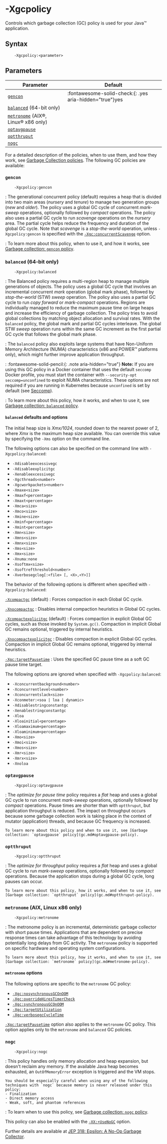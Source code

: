 <!--
* Copyright (c) 2017, 2023 IBM Corp. and others
*
* This program and the accompanying materials are made
* available under the terms of the Eclipse Public License 2.0
* which accompanies this distribution and is available at
* https://www.eclipse.org/legal/epl-2.0/ or the Apache
* License, Version 2.0 which accompanies this distribution and
* is available at https://www.apache.org/licenses/LICENSE-2.0.
*
* This Source Code may also be made available under the
* following Secondary Licenses when the conditions for such
* availability set forth in the Eclipse Public License, v. 2.0
* are satisfied: GNU General Public License, version 2 with
* the GNU Classpath Exception [1] and GNU General Public
* License, version 2 with the OpenJDK Assembly Exception [2].
*
* [1] https://www.gnu.org/software/classpath/license.html
* [2] https://openjdk.org/legal/assembly-exception.html
*
* SPDX-License-Identifier: EPL-2.0 OR Apache-2.0 OR GPL-2.0 WITH
* Classpath-exception-2.0 OR LicenseRef-GPL-2.0 WITH Assembly-exception
-->

# -Xgcpolicy


Controls which garbage collection (GC) policy is used for your Java&trade; application.

## Syntax

        -Xgcpolicy:<parameter>

## Parameters

| Parameter                                                                    | Default |
|------------------------------------------------------------------------------|---------|
| [`gencon`](#gencon)                                                          | :fontawesome-solid-check:{: .yes aria-hidden="true"}<span class="sr-only">yes</span> |
| [`balanced`](#balanced-64-bit-only) (64-bit only)                            |         |
| [`metronome`](#metronome-aix-linux-x86-only) (AIX&reg;, Linux&reg; x86 only) |         |
| [`optavgpause`](#optavgpause)                                                |         |
| [`optthruput`](#optthruput)                                                  |         |
| [`nogc`](#nogc)                                                              |         |

For a detailed description of the policies, when to use them, and how they work, see [Garbage Collection policies](gc.md). The following GC policies are available:

### `gencon`

        -Xgcpolicy:gencon

: The generational concurrent policy (default) requires a heap that is divided into two main areas (*nursery* and *tenure*) to manage two generation groups (*new* and *older*). The policy uses a global GC cycle of concurrent *mark-sweep* operations, optionally followed by *compact* operations. The policy also uses a partial GC cycle to run *scavenge* operations on the *nursery* area. The partial cycle helps reduce the frequency and duration of the global GC cycle. Note that *scavenge* is a *stop-the-world* operation, unless `-Xgcpolicy:gencon` is specified with the [`-Xgc:concurrentScavenge`](xgc.md#concurrentscavenge) option.

: To learn more about this policy, when to use it, and how it works, see [Garbage collection: `gencon` policy](gc.md#gencon-policy-default).


### `balanced` (64-bit only)

        -Xgcpolicy:balanced

: The Balanced policy requires a multi-region heap to manage multiple generations of objects. The policy uses a global GC cycle that involves an incremental concurrent *mark* operation (global mark phase), followed by *stop-the-world* (STW) *sweep* operation. The policy also uses a partial GC cycle to run *copy forward* or *mark-compact* operations. Regions are individually managed to reduce the maximum pause time on large heaps and increase the efficiency of garbage collection. The policy tries to avoid global collections by matching object allocation and survival rates. With the `balanced` policy, the global mark and partial GC cycles interleave. The global STW *sweep* operation runs within the same GC increment as the first partial GC cycle that follows the global mark phase.

: The `balanced` policy also exploits large systems that have Non-Uniform Memory Architecture (NUMA) characteristics (x86 and POWER&trade; platforms only), which might further improve application throughput.

: :fontawesome-solid-pencil:{: .note aria-hidden="true"} **Note:** If you are using this GC policy in a Docker container that uses the default `seccomp` Docker profile, you must start the container with `--security-opt seccomp=unconfined` to exploit NUMA characteristics. These options are not required if you are running in Kubernetes because `unconfined` is set by default (see [Seccomp]( https://kubernetes.io/docs/concepts/policy/pod-security-policy/#seccomp)).

: To learn more about this policy, how it works, and when to use it, see [Garbage collection: `balanced` policy](gc.md#balanced-policy).


#### `balanced` defaults and options

The initial heap size is *Xmx/1024*, rounded down to the nearest power of 2, where *Xmx* is the maximum heap size available. You can override this value by specifying the `-Xms` option on the command line.

The following options can also be specified on the command line with `-Xgcpolicy:balanced`:

- `-Xdisableexcessivegc`
- `-Xdisableexplicitgc`
- `-Xenableexcessivegc`
- `-Xgcthreads<number>`
- `-Xgcworkpackets<number>`
- `-Xmaxe<size>`
- `-Xmaxf<percentage>`
- `-Xmaxt<percentage>`
- `-Xmca<size>`
- `-Xmco<size>`
- `-Xmine<size>`
- `-Xminf<percentage>`
- `-Xmint<percentage>`
- `-Xmn<size>`
- `-Xmns<size>`
- `-Xmnx<size>`
- `-Xms<size>`
- `-Xmx<size>`
- `-Xnuma:none`
- `-Xsoftmx<size>`
- `-Xsoftrefthreshold<number>`
- `-Xverbosegclog[:<file> [, <X>,<Y>]]`

The behavior of the following options is different when specified with `-Xgcpolicy:balanced`:

[`-Xcompactgc`](xcompactgc.md) (default)
: Forces compaction in each Global GC cycle.

[`-Xnocompactgc`](xcompactgc.md)
: Disables internal compaction heuristics in Global GC cycles.

[`-Xcompactexplicitgc`](xcompactexplicitgc.md) (default)
: Forces compaction in explicit Global GC cycles, such as those invoked by `System.gc()`. Compaction in implicit Global GC remains optional, triggered by internal heuristics.

[`-Xnocompactexplicitgc`](xcompactexplicitgc.md)
: Disables compaction in explicit Global GC cycles. Compaction in implicit Global GC remains optional, triggered by internal heuristics.

[`-Xgc:targetPausetime`](xgc.md#targetpausetime)
: Uses the specified GC pause time as a soft GC pause time target.

The following options are ignored when specified with `-Xgcpolicy:balanced`:

- `-Xconcurrentbackground<number>`
- `-Xconcurrentlevel<number>`
- `-Xconcurrentslack<size>`
- `-Xconmeter:<soa | loa | dynamic>`
- `-Xdisablestringconstantgc`
- `-Xenablestringconstantgc`
- `-Xloa`
- `-Xloainitial<percentage>`
- `-Xloamaximum<percentage>`
- `-Xloaminimum<percentage>`
- `-Xmo<size>`
- `-Xmoi<size>`
- `-Xmos<size>`
- `-Xmr<size>`
- `-Xmrx<size>`
- `-Xnoloa`


### `optavgpause`

        -Xgcpolicy:optavgpause

: The *optimize for pause time* policy requires a *flat* heap and uses a global GC cycle to run concurrent *mark-sweep* operations, optionally followed by *compact* operations. Pause times are shorter than with `optthruput`, but application throughput is reduced. The impact on throughput occurs because some garbage collection work is taking place in the context of mutator (application) threads, and because GC frequency is increased.

    To learn more about this policy and when to use it, see [Garbage collection: `optavgpause` policy](gc.md#optavgpause-policy).


### `optthruput`

        -Xgcpolicy:optthruput

: The *optimize for throughput* policy requires a *flat* heap and uses a global GC cycle to run *mark-sweep* operations, optionally followed by *compact* operations. Because the application stops during a global GC cycle, long pauses can occur.

    To learn more about this policy, how it works, and when to use it, see [Garbage collection: `optthruput` policy](gc.md#optthruput-policy).


### `metronome` (AIX, Linux x86 only)

        -Xgcpolicy:metronome

: The metronome policy is an incremental, deterministic garbage collector with short pause times. Applications that are dependent on precise response times can take advantage of this technology by avoiding potentially long delays from GC activity. The `metronome` policy is supported on specific hardware and operating system configurations.

    To learn more about this policy, how it works, and when to use it, see [Garbage collection: `metronome` policy](gc.md#metronome-policy).

#### `metronome` options

The following options are specific to the `metronome` GC policy:

- [`-Xgc:nosynchronousGCOnOOM`](xgc.md#nosynchronousgconoom)
- [`-Xgc:overrideHiresTimerCheck`](xgc.md#overridehirestimercheck)
- [`-Xgc:synchronousGCOnOOM`](xgc.md#synchronousgconoom)
- [`-Xgc:targetUtilization`](xgc.md#targetutilization)
- [`-Xgc:verbosegcCycleTime`](xgc.md#verbosegccycletime)

[`-Xgc:targetPausetime`](xgc.md#targetpausetime) option also applies to the `metronome` GC policy. This option applies only to the `metronome` and `balanced` GC policies.

### `nogc`

        -Xgcpolicy:nogc

: This policy handles only memory allocation and heap expansion, but doesn't reclaim any memory. If the available Java heap becomes exhausted, an `OutOfMemoryError` exception is triggered and the VM stops.

    You should be especially careful when using any of the following techniques with `nogc` because memory is never released under this policy:  
    - Finalization  
    - Direct memory access  
    - Weak, soft, and phantom references

: To learn when to use this policy, see [Garbage collection: `nogc` policy](gc.md#nogc-policy).

This policy can also be enabled with the [`-XX:+UseNoGC`](xxusenogc.md) option.

Further details are available at [JEP 318: Epsilon: A No-Op Garbage Collector](http://openjdk.java.net/jeps/318).



<!-- ==== END OF TOPIC ==== xgcpolicy.md ==== -->
